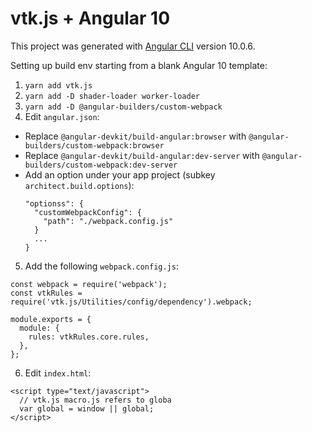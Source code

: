 # vtk.js + Angular 10

This project was generated with [Angular CLI](https://github.com/angular/angular-cli) version 10.0.6.

Setting up build env starting from a blank Angular 10 template:
1. `yarn add vtk.js`
2. `yarn add -D shader-loader worker-loader`
3. `yarn add -D @angular-builders/custom-webpack`
4. Edit `angular.json`:
  - Replace `@angular-devkit/build-angular:browser` with `@angular-builders/custom-webpack:browser`
  - Replace `@angular-devkit/build-angular:dev-server` with `@angular-builders/custom-webpack:dev-server`
  - Add an option under your app project (subkey `architect.build.options`):
    ```
    "optionss": {
      "customWebpackConfig": {
        "path": "./webpack.config.js"
      }
      ...
    }
    ```
5. Add the following `webpack.config.js`:
  ```
  const webpack = require('webpack');
  const vtkRules = require('vtk.js/Utilities/config/dependency').webpack;

  module.exports = {
    module: {
      rules: vtkRules.core.rules,
    },
  };
  ```
6. Edit `index.html`:
  ```
  <script type="text/javascript">
    // vtk.js macro.js refers to globa
    var global = window || global;
  </script>
  ```
